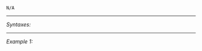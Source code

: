 `N/A`


---
*Syntaxes:*

<!-- [] call `BIS_fnc_moduleObjectiveSector` -->

---
*Example 1:*

<!-- 
```sqf
[] call BIS_fnc_moduleObjectiveSector;
``` -->
